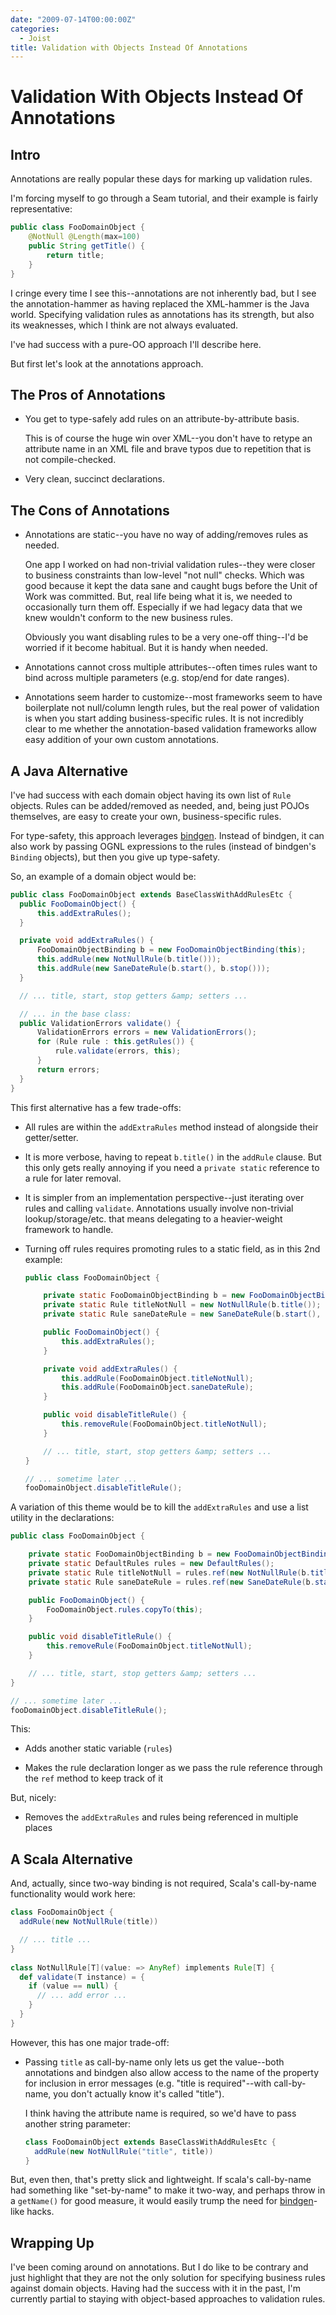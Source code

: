 ```yaml
---
date: "2009-07-14T00:00:00Z"
categories:
  - Joist
title: Validation with Objects Instead Of Annotations
---
```


Validation With Objects Instead Of Annotations
==============================================

Intro
-----

Annotations are really popular these days for marking up validation rules.

I'm forcing myself to go through a Seam tutorial, and their example is fairly representative:

```java
public class FooDomainObject {
    @NotNull @Length(max=100)
    public String getTitle() {
        return title;
    }
}
```

I cringe every time I see this--annotations are not inherently bad, but I see the annotation-hammer as having replaced the XML-hammer is the Java world. Specifying validation rules as annotations has its strength, but also its weaknesses, which I think are not always evaluated.

I've had success with a pure-OO approach I'll describe here.

But first let's look at the annotations approach.

The Pros of Annotations
-----------------------

* You get to type-safely add rules on an attribute-by-attribute basis.

  This is of course the huge win over XML--you don't have to retype an attribute name in an XML file and brave typos due to repetition that is not compile-checked.

* Very clean, succinct declarations.

The Cons of Annotations
-----------------------

* Annotations are static--you have no way of adding/removes rules as needed.

  One app I worked on had non-trivial validation rules--they were closer to business constraints than low-level "not null" checks. Which was good because it kept the data sane and caught bugs before the Unit of Work was committed. But, real life being what it is, we needed to occasionally turn them off. Especially if we had legacy data that we knew wouldn't conform to the new business rules.

  Obviously you want disabling rules to be a very one-off thing--I'd be worried if it become habitual. But it is handy when needed.

* Annotations cannot cross multiple attributes--often times rules want to bind across multiple parameters (e.g. stop/end for date ranges).

* Annotations seem harder to customize--most frameworks seem to have boilerplate not null/column length rules, but the real power of validation is when you start adding business-specific rules. It is not incredibly clear to me whether the annotation-based validation frameworks allow easy addition of your own custom annotations.

A Java Alternative
------------------

I've had success with each domain object having its own list of `Rule` objects. Rules can be added/removed as needed, and, being just POJOs themselves, are easy to create your own, business-specific rules.

For type-safety, this approach leverages [bindgen](http://joist.ws/bindgen.html). Instead of bindgen, it can also work by passing OGNL expressions to the rules (instead of bindgen's `Binding` objects), but then you give up type-safety.

So, an example of a domain object would be:

```java
public class FooDomainObject extends BaseClassWithAddRulesEtc {
  public FooDomainObject() {
      this.addExtraRules();
  }

  private void addExtraRules() {
      FooDomainObjectBinding b = new FooDomainObjectBinding(this);
      this.addRule(new NotNullRule(b.title()));
      this.addRule(new SaneDateRule(b.start(), b.stop()));
  }

  // ... title, start, stop getters &amp; setters ...

  // ... in the base class:
  public ValidationErrors validate() {
      ValidationErrors errors = new ValidationErrors();
      for (Rule rule : this.getRules()) {
          rule.validate(errors, this);
      }
      return errors;
  }
}
```

This first alternative has a few trade-offs:

* All rules are within the `addExtraRules` method instead of alongside their getter/setter.

* It is more verbose, having to repeat `b.title()` in the `addRule` clause. But this only gets really annoying if you need a `private static` reference to a rule for later removal.

* It is simpler from an implementation perspective--just iterating over rules and calling `validate`. Annotations usually involve non-trivial lookup/storage/etc. that means delegating to a heavier-weight framework to handle.

* Turning off rules requires promoting rules to a static field, as in this 2nd example:

  ```java
  public class FooDomainObject {

      private static FooDomainObjectBinding b = new FooDomainObjectBinding();
      private static Rule titleNotNull = new NotNullRule(b.title());
      private static Rule saneDateRule = new SaneDateRule(b.start(), b.end());

      public FooDomainObject() {
          this.addExtraRules();
      }

      private void addExtraRules() {
          this.addRule(FooDomainObject.titleNotNull);
          this.addRule(FooDomainObject.saneDateRule);
      }

      public void disableTitleRule() {
          this.removeRule(FooDomainObject.titleNotNull);
      }

      // ... title, start, stop getters &amp; setters ...
  }

  // ... sometime later ...
  fooDomainObject.disableTitleRule();
  ```

A variation of this theme would be to kill the `addExtraRules` and use a list utility in the declarations:

```java
public class FooDomainObject {

    private static FooDomainObjectBinding b = new FooDomainObjectBinding();
    private static DefaultRules rules = new DefaultRules();
    private static Rule titleNotNull = rules.ref(new NotNullRule(b.title()));
    private static Rule saneDateRule = rules.ref(new SaneDateRule(b.start(), b.end()));

    public FooDomainObject() {
        FooDomainObject.rules.copyTo(this);
    }

    public void disableTitleRule() {
        this.removeRule(FooDomainObject.titleNotNull);
    }

    // ... title, start, stop getters &amp; setters ...
}

// ... sometime later ...
fooDomainObject.disableTitleRule();
```

This:

* Adds another static variable (`rules`)

* Makes the rule declaration longer as we pass the rule reference through the `ref` method to keep track of it 

But, nicely:

* Removes the `addExtraRules` and rules being referenced in multiple places

A Scala Alternative
-------------------

And, actually, since two-way binding is not required, Scala's call-by-name functionality would work here:

```scala
class FooDomainObject {
  addRule(new NotNullRule(title))

  // ... title ...
}
   
class NotNullRule[T](value: => AnyRef) implements Rule[T] {
  def validate(T instance) = {
    if (value == null) {
      // ... add error ...
    }
  }
}
```

However, this has one major trade-off:

* Passing `title` as call-by-name only lets us get the value--both annotations and bindgen also allow access to the name of the property for inclusion in error messages (e.g. "title is required"--with call-by-name, you don't actually know it's called "title").

  I think having the attribute name is required, so we'd have to pass another string parameter:

  ```scala
  class FooDomainObject extends BaseClassWithAddRulesEtc {
    addRule(new NotNullRule("title", title))
  }
  ```

But, even then, that's pretty slick and lightweight. If scala's call-by-name had something like "set-by-name" to make it two-way, and perhaps throw in a `getName()` for good measure, it would easily trump the need for [bindgen](http://joist.ws/bindgen.html)-like hacks.

Wrapping Up
-----------

I've been coming around on annotations. But I do like to be contrary and just highlight that they are not the only solution for specifying business rules against domain objects. Having had the success with it in the past, I'm currently partial to staying with object-based approaches to validation rules.

